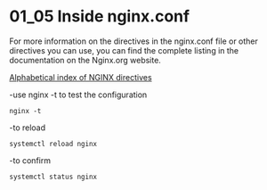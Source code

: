 # 01_05 Inside nginx.conf

For more information on the directives in the nginx.conf file or other directives you can use, you can find the complete listing in the documentation on the Nginx.org website.

[Alphabetical index of NGINX directives](https://nginx.org/en/docs/dirindex.html)


-use nginx -t to test the configuration

    nginx -t

-to reload

    systemctl reload nginx

-to confirm

    systemctl status nginx